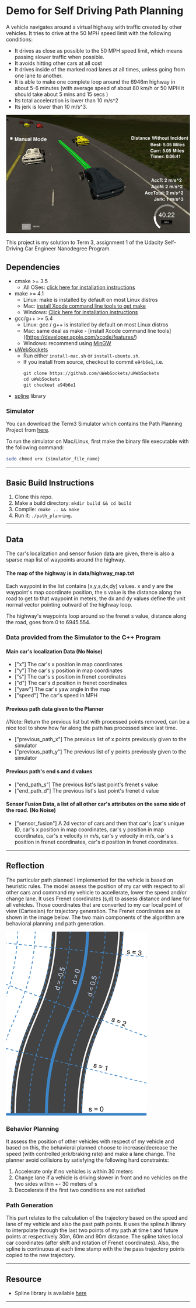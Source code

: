 [image1]: ./image/changeLane_5miles.PNG "im1"
[image2]: ./image/frenetCoord.png "im2"

# Demo for Self Driving Path Planning

A vehicle navigates around a virtual highway with traffic created by other vehicles. It tries to drive at the 50 MPH speed limit with the following conditions:
* It drives as close as possible to the 50 MPH speed limit, which means passing slower traffic when possible. 
* It avoids hitting other cars at all cost
* It drives inside of the marked road lanes at all times, unless going from one lane to another. 
* It is able to make one complete loop around the 6946m highway in about 5-6 minutes (with average speed of about 80 km/h or 50 MPH it should take about 5 mins and 15 secs ) 
* Its total acceleration is lower than 10 m/s^2 
* Its jerk is lower than 10 m/s^3.

![alt text][image1]

This project is my solution to Term 3, assignment 1 of the Udacity Self-Driving Car Engineer Nanodegree Program. 


## Dependencies

* cmake >= 3.5
  * All OSes: [click here for installation instructions](https://cmake.org/install/)
* make >= 4.1
  * Linux: make is installed by default on most Linux distros
  * Mac: [install Xcode command line tools to get make](https://developer.apple.com/xcode/features/)
  * Windows: [Click here for installation instructions](http://gnuwin32.sourceforge.net/packages/make.htm)
* gcc/g++ >= 5.4
  * Linux: gcc / g++ is installed by default on most Linux distros
  * Mac: same deal as make - [install Xcode command line tools]((https://developer.apple.com/xcode/features/)
  * Windows: recommend using [MinGW](http://www.mingw.org/)
* [uWebSockets](https://github.com/uWebSockets/uWebSockets)
  * Run either `install-mac.sh` or `install-ubuntu.sh`.
  * If you install from source, checkout to commit `e94b6e1`, i.e.
    ```
    git clone https://github.com/uWebSockets/uWebSockets 
    cd uWebSockets
    git checkout e94b6e1
    ```
* [spline](http://kluge.in-chemnitz.de/opensource/spline) library
    

### Simulator
You can download the Term3 Simulator which contains the Path Planning Project from [here](https://github.com/udacity/self-driving-car-sim/releases/tag/T3_v1.2).  

To run the simulator on Mac/Linux, first make the binary file executable with the following command:
```sh
sudo chmod u+x {simulator_file_name}
```

---
## Basic Build Instructions

1. Clone this repo.
2. Make a build directory: `mkdir build && cd build`
3. Compile: `cmake .. && make`
4. Run it: `./path_planning`.
---


## Data

The car's localization and sensor fusion data are given, there is also a sparse map list of waypoints around the highway. 

#### The map of the highway is in data/highway_map.txt
Each waypoint in the list contains  [x,y,s,dx,dy] values. x and y are the waypoint's map coordinate position, the s value is the distance along the road to get to that waypoint in meters, the dx and dy values define the unit normal vector pointing outward of the highway loop.

The highway's waypoints loop around so the frenet s value, distance along the road, goes from 0 to 6945.554.

### Data provided from the Simulator to the C++ Program

#### Main car's localization Data (No Noise)
* ["x"] The car's x position in map coordinates
* ["y"] The car's y position in map coordinates
* ["s"] The car's s position in frenet coordinates
* ["d"] The car's d position in frenet coordinates
* ["yaw"] The car's yaw angle in the map
* ["speed"] The car's speed in MPH

#### Previous path data given to the Planner
//Note: Return the previous list but with processed points removed, can be a nice tool to show how far along the path has processed since last time. 

* ["previous_path_x"] The previous list of x points previously given to the simulator
* ["previous_path_y"] The previous list of y points previously given to the simulator

#### Previous path's end s and d values 
* ["end_path_s"] The previous list's last point's frenet s value
* ["end_path_d"] The previous list's last point's frenet d value

#### Sensor Fusion Data, a list of all other car's attributes on the same side of the road. (No Noise)
* ["sensor_fusion"] A 2d vector of cars and then that car's [car's unique ID, car's x position in map coordinates, car's y position in map coordinates, car's x velocity in m/s, car's y velocity in m/s, car's s position in frenet coordinates, car's d position in frenet coordinates. 

---


## Reflection

The particular path planned I implemented for the vehicle is based on heuristic rules. The model assess the position of my car with respect to all other cars and command my vehicle to accellerate, lower the speed and/or change lane. It uses Frenet coordinates (s,d) to assess distance and lane for all vehicles. Those coordinates that are converted to my car local point of view (Cartesian) for trajectory generation. The Frenet coordinates are as shown in the image below. The two main components of the algorithm are behavioral planning and path generation.

![alt text][image2]

### Behavior Planning 
It assess the position of other vehicles with respect of my vehicle and based on this, the behavioral planned choose to increase/decrease the speed (with controlled jerk/braking rate) and make a lane change. The planner avoid collisions by satisfying the following hard constraints:
1. Accelerate only if no vehicles is within 30 meters
2. Change lane if a vehicle is driving slower in front and no vehicles on the two sides within +- 30 meters of s
3. Deccelerate if the first two conditions are not satisfied


### Path Generation 
This part relates to the calculation of the trajectory based on the speed and lane of my vehicle and also the past path points. It uses the spline.h library to interpolate through the last two points of my path at time t and future points at respectively 30m, 60m and 90m distance. The spline takes local car coordinates (after shift and rotation of Frenet coordinates). Also, the spline is continuous at each time stamp with the the pass trajectory points copied to the new trajectory. 



--- 

## Resource

* Spline library is available [here](http://kluge.in-chemnitz.de/opensource/spline/)

---

